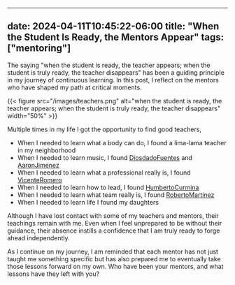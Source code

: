
--- 
date: 2024-04-11T10:45:22-06:00
title: "When the Student Is Ready, the Mentors Appear"
tags: ["mentoring"]
---

The saying "when the student is ready, the teacher appears; when the student is truly ready, the teacher disappears" has been a guiding principle in my journey of continuous learning. In this post, I reflect on the mentors who have shaped my path at critical moments.

{{< figure src="/images/teachers.png" alt="when the student is ready, the teacher appears; when the student is truly ready, the teacher disappears" width="50%" >}}


Multiple times in my life I got the opportunity to find good teachers, 

 - When I needed to learn what a body can do, I found a lima-lama teacher in my neighborhood
 - When I needed to learn music, I found [DiosdadoFuentes] and [AaronJimenez]
 - When I needed to learn what a professional really is, I found [VicenteRomero]
 - When I needed to learn how to lead, I found [HumbertoCurmina]
 - When I needed to learn what team really is, I found [RobertoMartinez]
 - When I needed to learn life I found my daughters

Although I have lost contact with some of my teachers and mentors, their teachings remain with me. Even when I feel unprepared to be without their guidance, their absence instills a confidence that I am truly ready to forge ahead independently.

As I continue on my journey, I am reminded that each mentor has not just taught me something specific but has also prepared me to eventually take those lessons forward on my own. Who have been your mentors, and what lessons have they left with you?



[DiosdadoFuentes]:https://www.youtube.com/watch?v=WzjFZhl4tE4&ab_channel=SuperHarmonny
[AaronJimenez]: https://www.youtube.com/watch?v=mqlfb9EMQiQ&t=136s&ab_channel=Aar%C3%B3nJim%C3%A9nez
[VicenteRomero]: https://www.facebook.com/josevicente.romerosepulveda/
[RobertoMartinez]: https://www.linkedin.com/in/robertonearsoft/
[HumbertoCurmina]: https://www.instagram.com/hcurmina/
